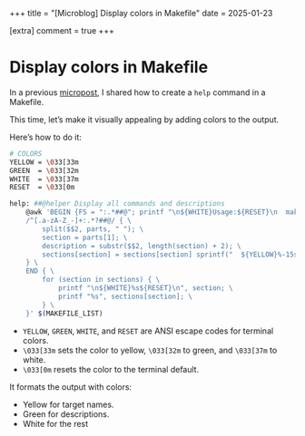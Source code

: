 +++
title = "[Microblog] Display colors in Makefile"
date = 2025-01-23

[extra]
comment = true
+++

# Display colors in Makefile

In a previous [micropost](/microblog/make-display-helper), I shared how to create a `help` command in a Makefile.

This time, let’s make it visually appealing by adding colors to the output.

Here’s how to do it:

```bash
# COLORS
YELLOW = \033[33m
GREEN  = \033[32m
WHITE  = \033[37m
RESET  = \033[0m

help: ##@helper Display all commands and descriptions
	@awk 'BEGIN {FS = ":.*##@"; printf "\n${WHITE}Usage:${RESET}\n  make <target>\n"} \
	/^[.a-zA-Z_-]+:.*?##@/ { \
		split($$2, parts, " "); \
		section = parts[1]; \
		description = substr($$2, length(section) + 2); \
		sections[section] = sections[section] sprintf("  ${YELLOW}%-15s${RESET} ${GREEN}%s${RESET}\n", $$1, description); \
	} \
	END { \
		for (section in sections) { \
			printf "\n${WHITE}%s${RESET}\n", section; \
			printf "%s", sections[section]; \
		} \
	}' $(MAKEFILE_LIST)
```

- `YELLOW`, `GREEN`, `WHITE`, and `RESET` are ANSI escape codes for terminal colors.
- `\033[33m` sets the color to yellow, `\033[32m` to green, and `\033[37m` to white.
- `\033[0m` resets the color to the terminal default.

It formats the output with colors:

- Yellow for target names.
- Green for descriptions.
- White for the rest
